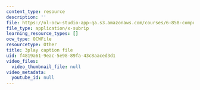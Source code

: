 ```yaml
---
content_type: resource
description: ''
file: https://ol-ocw-studio-app-qa.s3.amazonaws.com/courses/6-858-computer-systems-security-fall-2014/f4819a619eac5e9889fa43c8aaced3d1_r4KjHEgg9Wg.vtt
file_type: application/x-subrip
learning_resource_types: []
ocw_type: OCWFile
resourcetype: Other
title: 3play caption file
uid: f4819a61-9eac-5e98-89fa-43c8aaced3d1
video_files:
  video_thumbnail_file: null
video_metadata:
  youtube_id: null
---
```

